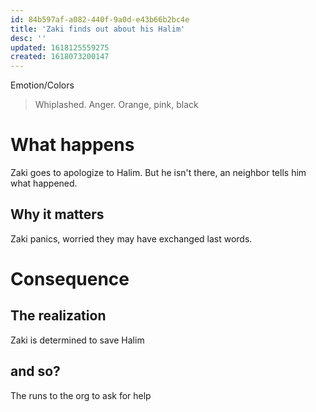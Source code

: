 ```yaml
---
id: 84b597af-a082-440f-9a0d-e43b66b2bc4e
title: 'Zaki finds out about his Halim'
desc: ''
updated: 1618125559275
created: 1618073200147
---
```

Emotion/Colors
> Whiplashed. Anger. Orange, pink, black

# What happens
Zaki goes to apologize to Halim. But he isn't there, an neighbor tells him what happened.

##  Why it matters
Zaki panics, worried they may have exchanged last words.

# Consequence

## The realization
Zaki is determined to save Halim

## and so?
The runs to the org to ask for help